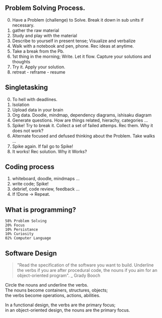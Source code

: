 ## Problem Solving Process.

0. Have a Problem (challenge) to Solve. Break it down in sub units if necessary.
1. gather the raw material
2. Study and play with the material
3. Describe to yourself in present tense; Visualize and verbalize
4. Walk with a notebook and pen, phone. Rec ideas at anytime.
5. Take a break from the Pb.
6. 1st thing in the morning; Write. Let it flow. Capture your solutions and thoughts
7. Try it. Apply your solution.
8. retreat - reframe - resume

## Singletasking

0. To hell with deadlines.
1. Isolation
2. Upload data in your brain
3. Org data. Doodle, mindmap, dependency diagrams, ishisaku diagram
4. Generate questions. How are things related, hierachy, categories ...
5. Spike! Try to break it. Collect a set of failed attemps. Rec them. Why it does not work?
6. Alternate focused and defused thinking about the Problem. Take walks ...
7. Spike again. If fail go to Spike!
8. It works! Rec solution. Why it Works?

## Coding process

1. whiteboard, doodle, mindmaps ...
2. write code; Spike!
3. debrief, code review, feedback ...
4. If !Done -> Repeat.

## What is programming?

    58% Problem Solving  
    20% Focus  
    10% Persistance  
    10% Curiosity  
    02% Computer Language  


## Software Design

> "Read the specification of the software you want to build.
> Underline the verbs if you are after procedural code,
> the nouns if you aim for an object-oriented program".
>                                   _ Grady Booch


Circle the nouns and underline the verbs.  
The nouns become containers, structures, objects;  
the verbs become operations, actions, abilities.

In a functional design, the verbs are the primary focus;  
in an object-oriented design, the nouns are the primary focus.



